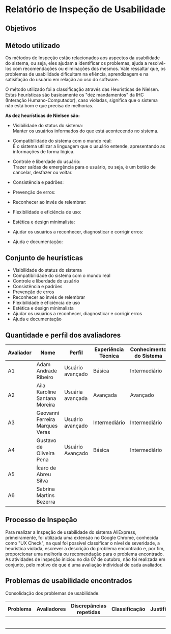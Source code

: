 # Relatório de Inspeção de Usabilidade

## Objetivos


## Método utilizado
Os métodos de Inspeção estão relacionados aos aspectos da usabilidade do sistema, ou seja, eles ajudam a identificar os problemas, ajuda a resolvê-los com recomendações ou eliminações dos mesmos. Vale ressaltar que, os problemas de usabilidade dificultam na efiência, aprendizagem e na satisifação do usuário em relação ao uso do software.<br/>

O método utilizado foi a classificação através das Heurísticas de Nielsen. Estas heurísticas são basicamente os "dez mandamentos" da IHC (Interação Humano-Computador), caso violadas, significa que o sistema não está bom e que precisa de melhorias. <br/>

**As dez heurísticas de Nielsen são:<br/>**
- Visibilidade do status do sistema:<br/>
  Manter os usuários informados do que está acontecendo no sistema.
  
- Compatibilidade do sistema com o mundo real:<br/>
  É o sistema utilizar a linguagem que o usuário entende, apresentando as informações de forma lógica.
  
- Controle e liberdade do usuário: <br/>
  Trazer saídas de emergência para o usuário, ou seja, é um botão de cancelar, desfazer ou voltar.
  
- Consistência e padrões: <br/>
  
- Prevenção de erros:<br/>
- Reconhecer ao invés de relembrar:<br/>
- Flexibilidade e eficiência de uso:<br/>
- Estética e design minimalista:<br/>
- Ajudar os usuários a reconhecer, diagnosticar e corrigir erros:<br/>
- Ajuda e documentação:<br/>

## Conjunto de heurísticas
- Visibilidade do status do sistema
- Compatibilidade do sistema com o mundo real
- Controle e liberdade do usuário
- Consistência e padrões
- Prevenção de erros
- Reconhecer ao invés de relembrar
- Flexibilidade e eficiência de uso
- Estética e design minimalista
- Ajudar os usuários a reconhecer, diagnosticar e corrigir erros
- Ajuda e documentação

## Quantidade e perfil dos avaliadores

| Avaliador |             Nome              |         Perfil        | Experiência Técnica | Conhecimento do Sistema |
|-----------|-------------------------------|-----------------------|---------------------|-------------------------|
|    A1     |Adam Andrade Ribeiro           | Usuário avançado      |     Básica          |      Intermediário      |
|    A2     |Aila Karoline Santana Moreira  | Usuária avançada      |    Avançada         |         Avançado        |
|    A3     |Geovanni Ferreira Marques Veras| Usuário avançado      |     Intermediário   |        Intermediário    |
|    A4     |Gustavo de Oliveira Pena       |  Usuário Avançado     |     Básica          |      Intermediário      |
|    A5     |Ícaro de Abreu Silva           |                       |                     |                         |
|    A6     |Sabrina Martins Bezerra        |                       |                     |                         |


## Processo de Inspeção
Para realizar a Inspeção de usabilidade do sistema AliExpress, primeiramente, foi utilizada uma extensão no Google Chrome, conhecida como "UX Check", na qual foi possível classificar o nível de severidade, a heurística violada, escrever a descrição do problema encontrado e, por fim, proporcionar uma melhoria ou recomendação para o problema encontrado. As atividades de inspeção iniciou no dia 07 de outubro, não foi realizada em conjunto, pelo motivo de que é uma avaliação individual de cada avaliador.

## Problemas de usabilidade encontrados
Consolidação dos problemas de usabilidade.

| Problema | Avaliadores | Discrepâncias repetidas | Classificação |      Justificativa      |
|----------|-------------|-------------------------|---------------|-------------------------|
|          |             |                         |               |                         |
|          |             |                         |               |                         |
|          |             |                         |               |                         |
|          |             |                         |               |                         |
|          |             |                         |               |                         |
|          |             |                         |               |                         |
